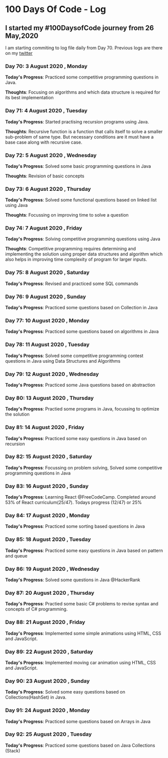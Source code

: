 # 100 Days Of Code - Log
<!--
### Day 0: February 30, 2016 (Example 1)
##### (delete me or comment me out)

**Today's Progress**: Fixed CSS, worked on canvas functionality for the app.

**Thoughts:** I really struggled with CSS, but, overall, I feel like I am slowly getting better at it. Canvas is still new for me, but I managed to figure out some basic functionality.

**Link to work:** [Calculator App](http://www.example.com)

### Day 0: February 30, 2016 (Example 2)
##### (delete me or comment me out)

**Today's Progress**: Fixed CSS, worked on canvas functionality for the app.

**Thoughts**: I really struggled with CSS, but, overall, I feel like I am slowly getting better at it. Canvas is still new for me, but I managed to figure out some basic functionality.

**Link(s) to work**: [Calculator App](http://www.example.com)


### Day 1: June 27, Monday

**Today's Progress**: I've gone through many exercises on FreeCodeCamp.

**Thoughts** I've recently started coding, and it's a great feeling when I finally solve an algorithm challenge after a lot of attempts and hours spent.

**Link(s) to work**
1. [Find the Longest Word in a String](https://www.freecodecamp.com/challenges/find-the-longest-word-in-a-string)
2. [Title Case a Sentence](https://www.freecodecamp.com/challenges/title-case-a-sentence)
-->
## I started my #100DaysofCode journey from 26 May,2020
I am starting commiting to log file daily from Day 70.
Previous logs are there on my [twitter](https://twitter.com/sidsri99)

### Day 70: 3 August 2020 , Monday

**Today's Progress**: Practiced some competitive programming questions in Java.

**Thoughts**: Focusing on algorithms and which data structure is required for its best implementation

### Day 71: 4 August 2020 , Tuesday

**Today's Progress**: Started practising recursion programs using Java.

**Thoughts**: Recursive function is a function that calls itself to solve a smaller sub-problem of same type. But necessary conditions are it must have a base case along with recursive case.


### Day 72: 5 August 2020 , Wednesday

**Today's Progress**: Solved some basic programming questions in Java

**Thoughts**: Revision of basic concepts


### Day 73: 6 August 2020 , Thursday

**Today's Progress**: Solved some functional questions based on linked list using Java

**Thoughts**: Focussing on improving time to solve a question


### Day 74: 7 August 2020 , Friday

**Today's Progress**: Solving competitive programming questions using Java

**Thoughts**: Competitive programming requires determining and implementing the solution using proper data structures and algorithm which also helps in improving time complexity of program for larger inputs.


### Day 75: 8 August 2020 , Saturday

**Today's Progress**: Revised and practiced some SQL commands



### Day 76: 9 August 2020 , Sunday

**Today's Progress**: Practiced some questions based on Collection in Java


### Day 77: 10 August 2020 , Monday

**Today's Progress**: Practiced some questions based on algorithms in Java



### Day 78: 11 August 2020 , Tuesday

**Today's Progress**: Solved some competitive programming contest questions in Java using Data Structures and Algorithms



### Day 79: 12 August 2020 , Wednesday

**Today's Progress**: Practiced some Java questions based on abstraction


### Day 80: 13 August 2020 , Thursday

**Today's Progress**: Practied some programs in Java, focussing to optimize the solution


### Day 81: 14 August 2020 , Friday

**Today's Progress**: Practiced some easy questions in Java based on recursion


### Day 82: 15 August 2020 , Saturday

**Today's Progress**: Focussing on problem solving, Solved some competitive programming questions in Java


### Day 83: 16 August 2020 , Sunday

**Today's Progress**: Learning React @FreeCodeCamp. Completed around 53% of React curriculum(25/47).
Todays progress (12/47) or 25%


### Day 84: 17 August 2020 , Monday

**Today's Progress**: Practiced some sorting based questions in Java


### Day 85: 18 August 2020 , Tuesday

**Today's Progress**: Practiced some easy questions in Java based on pattern and queue


### Day 86: 19 August 2020 , Wednesday

**Today's Progress**: Solved some questions in Java @HackerRank


### Day 87: 20 August 2020 , Thursday

**Today's Progress**: Practied some basic C# problems to revise syntax and concepts of C# programming.


### Day 88: 21 August 2020 , Friday

**Today's Progress**: Implemented some simple animations using HTML, CSS and JavaScript.


### Day 89: 22 August 2020 , Saturday

**Today's Progress**: Implemented moving car animation using HTML, CSS and JavaScript.


### Day 90: 23 August 2020 , Sunday

**Today's Progress**: Solved some easy questions based on Collections(HashSet) in Java.


### Day 91: 24 August 2020 , Monday

**Today's Progress**: Practiced some questions based on Arrays in Java


### Day 92: 25 August 2020 , Tuesday

**Today's Progress**: Practiced some questions based on Java Collections (Stack)
